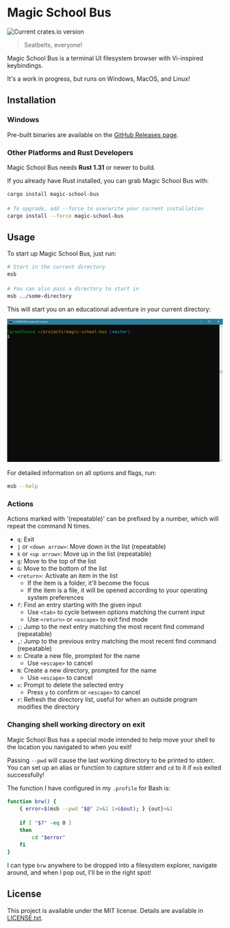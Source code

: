 # Magic School Bus
![Current crates.io version](https://img.shields.io/crates/v/magic-school-bus.svg)
> Seatbelts, everyone!

Magic School Bus is a terminal UI filesystem browser with Vi-inspired keybindings.

It's a work in progress, but runs on Windows, MacOS, and Linux!

## Installation

### Windows
Pre-built binaries are available on the [GitHub Releases page](https://github.com/LPGhatguy/magic-school-bus/releases).

### Other Platforms and Rust Developers
Magic School Bus needs **Rust 1.31** or newer to build.

If you already have Rust installed, you can grab Magic School Bus with:

```sh
cargo install magic-school-bus

# To upgrade, add --force to overwrite your current installation
cargo install --force magic-school-bus
```

## Usage
To start up Magic School Bus, just run:

```sh
# Start in the current directory
msb

# You can also pass a directory to start in
msb ../some-directory
```

This will start you on an educational adventure in your current directory:

![Example of Magic School Bus](images/demo.gif)

For detailed information on all options and flags, run:

```sh
msb --help
```

### Actions
Actions marked with '(repeatable)' can be prefixed by a number, which will repeat the command N times.

- `q`: Exit
- `j` or `<down arrow>`: Move down in the list (repeatable)
- `k` or `<up arrow>`: Move up in the list (repeatable)
- `g`: Move to the top of the list
- `G`: Move to the bottom of the list
- `<return>`: Activate an item in the list
	- If the item is a folder, it'll become the focus
	- If the item is a file, it will be opened according to your operating system preferences
- `f`: Find an entry starting with the given input
	- Use `<tab>` to cycle between options matching the current input
	- Use `<return>` or `<escape>` to exit find mode
- `;`: Jump to the next entry matching the most recent find command (repeatable)
- `,`: Jump to the previous entry matching the most recent find command (repeatable)
- `n`: Create a new file, prompted for the name
	- Use `<escape>` to cancel
- `N`: Create a new directory, prompted for the name
	- Use `<escape>` to cancel
- `x`: Prompt to delete the selected entry
	- Press `y` to confirm or `<escape>` to cancel
- `r`: Refresh the directory list, useful for when an outside program modifies the directory

### Changing shell working directory on exit
Magic School Bus has a special mode intended to help move your shell to the location you navigated to when you exit!

Passing `--pwd` will cause the last working directory to be printed to stderr. You can set up an alias or function to capture stderr and `cd` to it if `msb` exited successfully!

The function I have configured in my `.profile` for Bash is:

```bash
function brw() {
	{ error=$(msb --pwd "$@" 2>&1 1>&$out); } {out}>&1

	if [ "$?" -eq 0 ]
	then
		cd "$error"
	fi
}
```

I can type `brw` anywhere to be dropped into a filesystem explorer, navigate around, and when I pop out, I'll be in the right spot!

## License
This project is available under the MIT license. Details are available in [LICENSE.txt](LICENSE.txt).